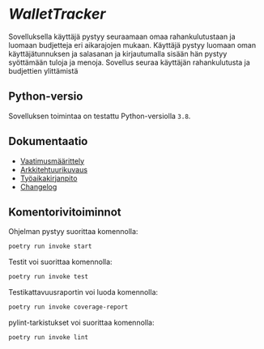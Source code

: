 # **_WalletTracker_**

Sovelluksella käyttäjä pystyy seuraamaan omaa rahankulutustaan ja luomaan budjetteja eri aikarajojen mukaan. Käyttäjä pystyy luomaan oman käyttäjätunnuksen ja salasanan ja kirjautumalla sisään hän pystyy syöttämään tuloja ja menoja. Sovellus seuraa käyttäjän rahankulutusta ja budjettien ylittämistä 

## Python-versio

Sovelluksen toimintaa on testattu Python-versiolla `3.8`.

## Dokumentaatio

- [Vaatimusmäärittely](./dokumentaatio/vaatimusmaarittely.md)
- [Arkkitehtuurikuvaus](./dokumentaatio/arkkitehtuuri.md)
- [Työaikakirjanpito](./dokumentaatio/tuntikirjanpito.md)
- [Changelog](./dokumentaatio/changelog.md)

## Komentorivitoiminnot

Ohjelman pystyy suorittaa komennolla:

```bash
poetry run invoke start
```
Testit voi suorittaa komennolla:

```bash
poetry run invoke test
```
Testikattavuusraportin voi luoda komennolla:

```bash
poetry run invoke coverage-report
```
pylint-tarkistukset voi suorittaa komennolla:

```bash
poetry run invoke lint
```
